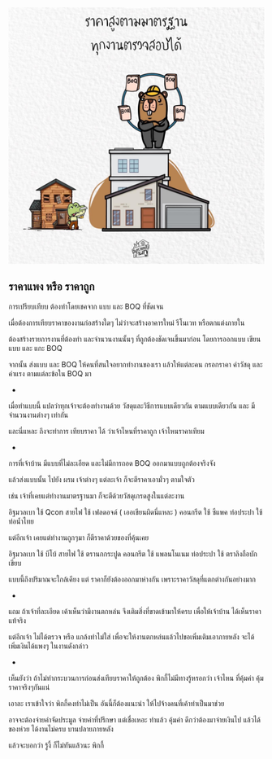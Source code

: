 ![](images/ราคาแพงหรือราคาถูก.jpeg)

## ราคาแพง หรือ ราคาถูก
การเปรียบเทียบ ต้องทำโดยเชคจาก แบบ และ BOQ ที่ชัดเจน

เมื่อต้องการเทียบราคาของงานก่อสร้างใดๆ
ไม่ว่าจะสร้างอาคารใหม่ รีโนเวท หรือตกแต่งภายใน

ต้องสร้างรายการงานที่ต้องทำ
และจำนวนงานนั้นๆ ที่ถูกต้องชัดเจนขึ้นมาก่อน
โดยการออกแบบ เขียนแบบ และ แกะ BOQ

จากนั้น ส่งแบบ และ BOQ ให้คนที่สนใจอยากทำงานของเรา แล้วให้แต่ละคน กรอกราคา ค่าวัสดุ และ ค่าแรง ตามแต่ละข้อใน BOQ มา

-

เมื่อทำแบบนี้ แปลว่าทุกเจ้าจะต้องทำงานด้วย วัสดุและวิธีการแบบเดียวกัน ตามแบบเดียวกัน และ มีจำนวนงานต่างๆ เท่ากัน

และนี่แหละ ถึงจะทำการ เทียบราคา ได้
ว่าเจ้าไหนที่ราคาถูก เจ้าไหนราคาเทียม

-

การที่เจ้าบ้าน มีแบบที่ไม่ละเอียด
และไม่มีการถอด BOQ ออกมาแบบถูกต้องจริงจัง

แล้วส่งแบบนั้น ไปยัง ผรม เจ้าต่างๆ
แต่ละเจ้า ก็จะตีราคาเอามั่วๆ ตามใจตัว

เช่น เจ้าที่เคยแต่ทำงานมาตรฐานมา
ก็จะตีด้วยวัสดุเกรดสูงในแต่ละงาน

อิฐมวลเบา ใช้ Qcon
สายไฟ ใช้ เฟลดอจด์ ( เออเขียนผิดนี่แหละ )
คอนกรีต ใช้ ซีแพค
ท่อประปา ใช้ ท่อน้ำไทย

แต่อีกเจ้า เคยแต่ทำงานถูกๆมา
ก็ตีราคาด้วยของที่คุ้นเคย

อิฐมวลเบา ใช้ บีโบ้
สายไฟ ใช้ ตรานกกระปูด
คอนกรีต ใช้ แพลนโนเนม
ท่อประปา ใช้ ตราลิงถือบักเขียบ

แบบนี้ถึงปริมาณจะใกล้เคียง แต่ ราคาก็ยังต้องออกมาห่างกัน เพราะราคาวัสดุที่แตกต่างกันอย่างมาก

-

แถม ถ้าเจ้าที่ละเอียด เค้าเห็นว่ามีงานตกหล่น จึงเติมสิ่งที่ขาดเข้ามาให้ครบ เพื่อให้เจ้าบ้าน ได้เห็นราคาแท้จริง

แต่อีกเจ้า ไม่ได้ตรวจ หรือ แกล้งทำไม่ใส่ เพื่อจะให้งานตกหล่นแล้วไปขอเพิ่มเติมเอาภายหลัง จะได้เพิ่มเงินได้แพงๆ ในงานดังกล่าว

-

เห็นยังว่า ถ้าไม่ทำกระบวนการก่อนส่งเทียบราคาให้ถูกต้อง พิกกี้ไม่มีทางรู้หรอกว่า เจ้าไหน ที่คุ้มค่า คุ้มราคาจริงๆกันแน่

เอาละ เราเข้าใจว่า พิกกี้คงทำไม่เป็น
อันนี้ก็ต้องแนะนำ ให้ไปจ้างคนที่เค้าทำเป็นมาช่วย

อาจจะต้องจ่ายค่าจัดประมูล จ่ายค่าที่ปรึกษา
แต่เชื่อเหอะ ทำแล้ว คุ้มค่า ดีกว่าต้องมาจ่ายเงินไป แล้วได้ของห่วย ได้งานไม่ครบ บานปลายภายหลัง

แล้วจะบอกว่า รู้งี้ ก็ไม่ทันแล้วนะ พิกกี้